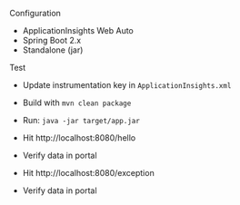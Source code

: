 Configuration

* ApplicationInsights Web Auto
* Spring Boot 2.x
* Standalone (jar)

Test

* Update instrumentation key in `ApplicationInsights.xml`
* Build with `mvn clean package`
* Run: `java -jar target/app.jar`

* Hit http://localhost:8080/hello
* Verify data in portal

* Hit http://localhost:8080/exception
* Verify data in portal
